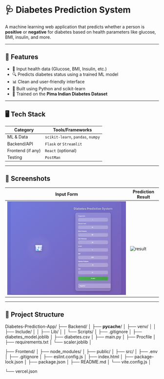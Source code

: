 # 🩺 Diabetes Prediction System

A machine learning web application that predicts whether a person is **positive** or **negative** for diabetes based on health parameters like glucose, BMI, insulin, and more.

---
## 🧠 Features

- 🧾 Input health data (Glucose, BMI, Insulin, etc.)
- 🔍 Predicts diabetes status using a trained ML model
- 📊 Clean and user-friendly interface
- 📁 Built using Python and scikit-learn
- 🧪 Trained on the **Pima Indian Diabetes Dataset**

---

## 🖥️ Tech Stack

| Category      | Tools/Frameworks             |
|---------------|------------------------------|
| ML & Data     | `scikit-learn`, `pandas`, `numpy` |
| Backend/API   | `Flask` or `Streamlit`       |
| Frontend (if any) | `React` (optional) |
| Testing    | `PostMan` |

---

## 📸 Screenshots

| Input Form | Prediction Result |
|------------|------------------|
| ![form](https://github.com/AveeckPandey/Diabetes-Prediction-App/blob/main/Frontend/src/assets/Home.png) | ![result](assets/positive.png) |

---

## 📂 Project Structure
Diabetes-Prediction-App/
├── Backend/
│   ├── __pycache__/
│   ├── venv/
│   │   ├── Include/
│   │   ├── Lib/
│   │   └── Scripts/
│   ├── .gitignore
│   ├── diabetes_model.joblib
│   ├── diabetes.csv
│   ├── main.py
│   ├── Procfile
│   ├── requirements.txt
│   └── scaler.joblib
│

├── Frontend/
│   ├── node_modules/
│   ├── public/
│   ├── src/
│   ├── .env
│   ├── .gitignore
│   ├── eslint.config.js
│   ├── index.html
│   ├── package-lock.json
│   ├── package.json
│   ├── README.md
│   └── vite.config.js
│

└── vercel.json


